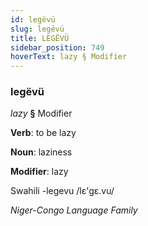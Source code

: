 ```yaml
---
id: legëvü
slug: legëvü
title: LEGËVÜ
sidebar_position: 749
hoverText: lazy § Modifier
---
```


### legëvü

*lazy* **§** Modifier

**Verb**: to be lazy

**Noun**: laziness

**Modifier**: lazy

Swahili -legevu /lɛ'gɛ.vu/

*Niger-Congo Language Family*